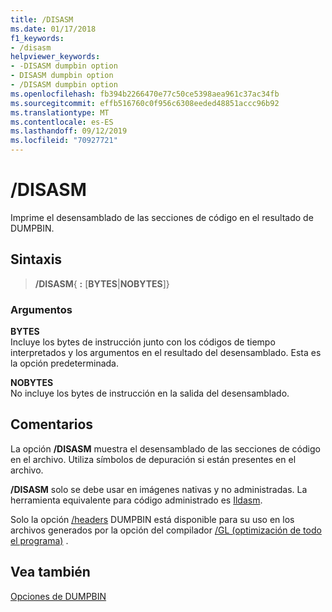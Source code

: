 ```yaml
---
title: /DISASM
ms.date: 01/17/2018
f1_keywords:
- /disasm
helpviewer_keywords:
- -DISASM dumpbin option
- DISASM dumpbin option
- /DISASM dumpbin option
ms.openlocfilehash: fb394b2266470e77c50ce5398aea961c37ac34fb
ms.sourcegitcommit: effb516760c0f956c6308eeded48851accc96b92
ms.translationtype: MT
ms.contentlocale: es-ES
ms.lasthandoff: 09/12/2019
ms.locfileid: "70927721"
---
```

# <a name="disasm"></a>/DISASM

Imprime el desensamblado de las secciones de código en el resultado de DUMPBIN.

## <a name="syntax"></a>Sintaxis

> **/DISASM**{ **:** \[**BYTES**|**NOBYTES**]}

### <a name="arguments"></a>Argumentos

**BYTES**<br/>
Incluye los bytes de instrucción junto con los códigos de tiempo interpretados y los argumentos en el resultado del desensamblado. Esta es la opción predeterminada.

**NOBYTES**<br/>
No incluye los bytes de instrucción en la salida del desensamblado.

## <a name="remarks"></a>Comentarios

La opción **/DISASM** muestra el desensamblado de las secciones de código en el archivo. Utiliza símbolos de depuración si están presentes en el archivo.

**/DISASM** solo se debe usar en imágenes nativas y no administradas. La herramienta equivalente para código administrado es [Ildasm](/dotnet/framework/tools/ildasm-exe-il-disassembler).

Solo la opción [/headers](headers.md) DUMPBIN está disponible para su uso en los archivos generados por la opción del compilador [/GL (optimización de todo el programa)](gl-whole-program-optimization.md) .

## <a name="see-also"></a>Vea también

[Opciones de DUMPBIN](dumpbin-options.md)
